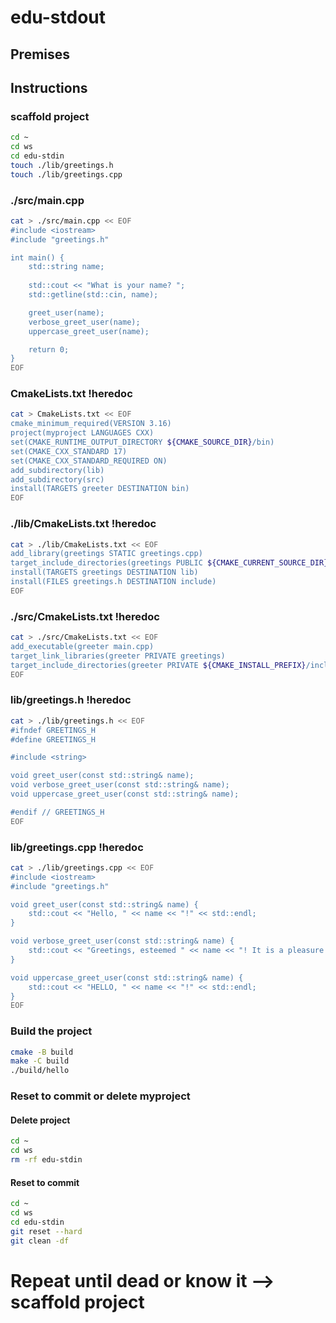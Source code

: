 # edu-stdout

## Premises

## Instructions

### scaffold project

```bash
cd ~
cd ws
cd edu-stdin
touch ./lib/greetings.h
touch ./lib/greetings.cpp
```

### ./src/main.cpp

```bash
cat > ./src/main.cpp << EOF
#include <iostream>
#include "greetings.h"

int main() {
    std::string name;
    
    std::cout << "What is your name? ";
    std::getline(std::cin, name);

    greet_user(name);
    verbose_greet_user(name);
    uppercase_greet_user(name);

    return 0;
}
EOF
```


### CmakeLists.txt !heredoc

```bash
cat > CmakeLists.txt << EOF
cmake_minimum_required(VERSION 3.16)
project(myproject LANGUAGES CXX)
set(CMAKE_RUNTIME_OUTPUT_DIRECTORY ${CMAKE_SOURCE_DIR}/bin)
set(CMAKE_CXX_STANDARD 17)
set(CMAKE_CXX_STANDARD_REQUIRED ON)
add_subdirectory(lib)
add_subdirectory(src)
install(TARGETS greeter DESTINATION bin)
EOF
```

### ./lib/CmakeLists.txt !heredoc

```bash
cat > ./lib/CmakeLists.txt << EOF
add_library(greetings STATIC greetings.cpp)
target_include_directories(greetings PUBLIC ${CMAKE_CURRENT_SOURCE_DIR})
install(TARGETS greetings DESTINATION lib)
install(FILES greetings.h DESTINATION include)
EOF
```

### ./src/CmakeLists.txt !heredoc

```bash
cat > ./src/CmakeLists.txt << EOF
add_executable(greeter main.cpp)
target_link_libraries(greeter PRIVATE greetings)
target_include_directories(greeter PRIVATE ${CMAKE_INSTALL_PREFIX}/include)
EOF
```

### lib/greetings.h !heredoc

```bash
cat > ./lib/greetings.h << EOF
#ifndef GREETINGS_H
#define GREETINGS_H

#include <string>

void greet_user(const std::string& name);
void verbose_greet_user(const std::string& name);
void uppercase_greet_user(const std::string& name);

#endif // GREETINGS_H
EOF
```


### lib/greetings.cpp !heredoc

```bash
cat > ./lib/greetings.cpp << EOF
#include <iostream>
#include "greetings.h"

void greet_user(const std::string& name) {
    std::cout << "Hello, " << name << "!" << std::endl;
}

void verbose_greet_user(const std::string& name) {
    std::cout << "Greetings, esteemed " << name << "! It is a pleasure to present you with this message: Hello!" << std::endl;
}

void uppercase_greet_user(const std::string& name) {
    std::cout << "HELLO, " << name << "!" << std::endl;
}
EOF
```

### Build the project

```bash
cmake -B build
make -C build
./build/hello
```

### Reset to commit or delete myproject

#### Delete project
```bash
cd ~
cd ws
rm -rf edu-stdin
```

#### Reset to commit
```bash
cd ~
cd ws
cd edu-stdin
git reset --hard
git clean -df
```

# Repeat until dead or know it --> scaffold project
